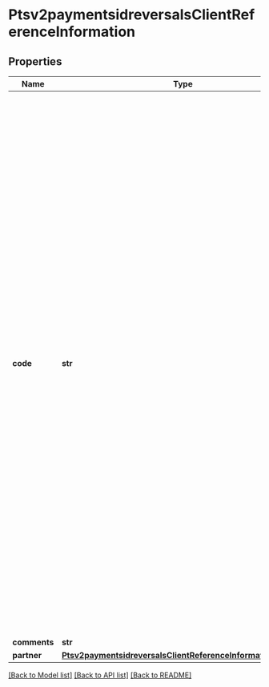 # Ptsv2paymentsidreversalsClientReferenceInformation

## Properties
Name | Type | Description | Notes
------------ | ------------- | ------------- | -------------
**code** | **str** | Client-generated order reference or tracking number. CyberSource recommends that you send a unique value for each transaction so that you can perform meaningful searches for the transaction.  For information about tracking orders, see \&quot;Tracking and Reconciling Your Orders\&quot; in [Getting Started with CyberSource Advanced for the SCMP API.](https://apps.cybersource.com/library/documentation/dev_guides/Getting_Started_SCMP/html/)  #### FDC Nashville Global Certain circumstances can cause the processor to truncate this value to 15 or 17 characters for Level II and Level III processing, which can cause a discrepancy between the value you submit and the value included in some processor reports.  | [optional] 
**comments** | **str** | Comments | [optional] 
**partner** | [**Ptsv2paymentsidreversalsClientReferenceInformationPartner**](Ptsv2paymentsidreversalsClientReferenceInformationPartner.md) |  | [optional] 

[[Back to Model list]](../README.md#documentation-for-models) [[Back to API list]](../README.md#documentation-for-api-endpoints) [[Back to README]](../README.md)


